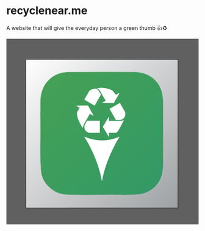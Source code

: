 # recyclenear.me
A website that will give the everyday person a green thumb :+1::recycle:

![logo](assets/image.png)
